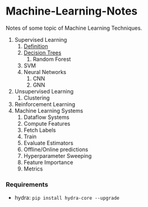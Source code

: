 # Machine-Learning-Notes

Notes of some topic of Machine Learning Techniques.

1. Supervised Learning
    1. [Definition](./01_SUPERVISED_LEARNING/section_01.md)
    2. [Decision Trees](./01_SUPERVISED_LEARNING/section_01.md)
        1. Random Forest
    3. SVM
    4. Neural Networks
        1. CNN
        2. GNN
2. Unsupervised Learning
    1. Clustering
3. Reinforcement Learning
4. Machine Learning Systems
    1. Dataflow Systems
    2. Compute Features
    3. Fetch Labels
    4. Train
    5. Evaluate Estimators
    6. Offline/Online predictions
    7. Hyperparameter Sweeping
    8. Feature Importance
    9. Metrics





### Requirements

- hydra: `pip install hydra-core --upgrade`



